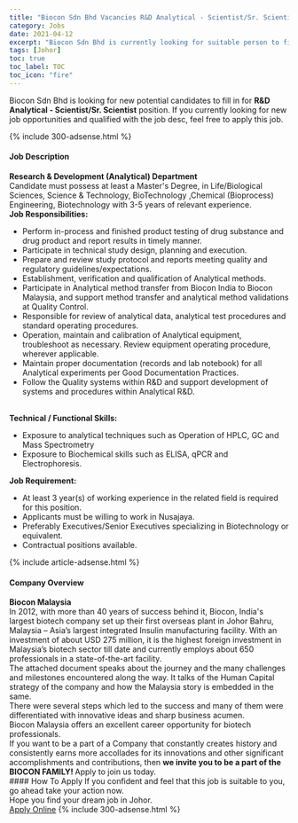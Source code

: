 ```yaml
---
title: "Biocon Sdn Bhd Vacancies R&D Analytical - Scientist/Sr. Scientist" 
category: Jobs 
date: 2021-04-12 
excerpt: "Biocon Sdn Bhd is currently looking for suitable person to fill in the R&D Analytical - Scientist/Sr. Scientist which based in Johor" 
tags: [Johor] 
toc: true 
toc_label: TOC 
toc_icon: "fire" 
--- 
```


<p>Biocon Sdn Bhd is looking for new potential candidates to fill in for <b>R&D Analytical - Scientist/Sr. Scientist</b> position. If you currently looking for new job opportunities and qualified with the job desc, feel free to apply this job.
</p>{% include 300-adsense.html %} 
<div><div><h4>Job Description</h4></div><div><div><span><div><div><strong>Research &amp; Development (</strong><strong>Analytical</strong><strong>) Department</strong></div><div>Candidate must possess at least a Master's Degree, in Life/Biological Sciences, Science &amp; Technology, BioTechnology&#160;,Chemical (Bioprocess) Engineering, Biotechnology with 3-5 years of relevant experience.</div><div><strong>Job Responsibilities:</strong></div><ul><li>Perform in-process and finished product testing of drug substance and drug product and report results in timely manner.</li><li>Participate in technical study design, planning and execution.</li><li>Prepare and review study protocol and reports meeting quality and regulatory guidelines/expectations.</li><li>Establishment, verification and qualification of Analytical methods.</li><li>Participate in Analytical method transfer from Biocon India to Biocon Malaysia, and support method transfer and analytical method validations at Quality Control.</li><li>Responsible for review of analytical data, analytical test procedures and standard operating procedures.</li><li>Operation, maintain and calibration of Analytical equipment, troubleshoot as necessary. Review equipment operating procedure, wherever applicable.</li><li>Maintain proper documentation (records and lab notebook) for all Analytical experiments per Good Documentation Practices.</li><li>Follow the Quality systems within R&amp;D and support development of systems and procedures within Analytical R&amp;D.</li></ul><div><br><strong>Technical / Functional Skills:</strong></div><ul><li>Exposure to analytical techniques such as Operation of HPLC, GC and Mass Spectrometry</li><li>Exposure to Biochemical skills such as ELISA, qPCR and Electrophoresis.</li></ul><div><strong>Job Requirement:</strong></div><ul><li>At least&#160;3 year(s) of working experience in the related field is required for this position.</li><li>Applicants must be willing to work in Nusajaya.</li><li>Preferably Executives/Senior Executives specializing in Biotechnology or equivalent.</li><li>Contractual positions&#160;available.</li></ul></div></span></div></div></div> 
{% include article-adsense.html %} 
<div><div><h4>Company Overview</h4></div><div><div><span><div><div>
<strong>Biocon Malaysia</strong></div>
<div>
	In 2012, with more than 40 years of success behind it, Biocon, India's largest biotech company set up their first overseas plant in Johor Bahru, Malaysia &#8211; Asia&#8217;s largest integrated Insulin manufacturing facility. With an investment of about USD 275 million, it is the highest foreign investment in Malaysia&#8217;s biotech sector till date and currently employs about 650 professionals in a state-of-the-art facility.<br>
	The attached document speaks about the journey and the many challenges and milestones encountered along the way. It talks of the Human Capital strategy of the company and how the Malaysia story is embedded in the same.<br>
	There were several steps which led to the success and many of them were differentiated with innovative ideas and sharp business acumen.</div>
<div>
	Biocon Malaysia offers an excellent career opportunity for biotech professionals.</div>
<div>
	If you want to be a part of a Company that constantly creates history and consistently earns more accollades for its innovations and other significant accomplishments and contributions, then <strong>we invite you to be a part of the BIOCON FAMILY! </strong>Apply to join us today.</div></div></span></div></div></div> 
#### How To Apply 
If you confident and feel that this job is suitable to you, go ahead take your action now. <br/> 
Hope you find your dream job in Johor. <br/> 
<a href="https://www.jobstreet.com.my/en/job/r-d-analytical-scientist-sr-scientist-4511201?jobId=jobstreet-my-job-4511201&" class="btn btn--info" target="_blank" rel="nofollow noopenner">Apply Online</a> 
{% include 300-adsense.html %} 